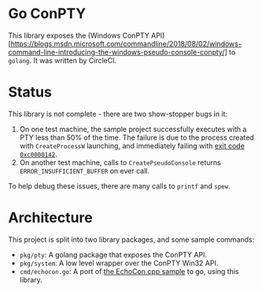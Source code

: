 # Go ConPTY

This library exposes the (Windows ConPTY API)[https://blogs.msdn.microsoft.com/commandline/2018/08/02/windows-command-line-introducing-the-windows-pseudo-console-conpty/] to `golang`. It was written by CircleCI.

# Status

This library is not complete - there are two show-stopper bugs in it:

1. On one test machine, the sample project successfully executes with a PTY less than 50% of the time. The failure is due to the process created with `CreateProcessW` launching, and immediately failing with [exit code `0xc0000142`](https://blogs.msdn.microsoft.com/winsdk/2015/06/03/what-is-up-with-the-application-failed-to-initialize-properly-0xc0000142-error/).
2. On another test machine, calls to `CreatePseudoConsole` returns `ERROR_INSUFFICIENT_BUFFER` on ever call.

To help debug these issues, there are many calls to `printf` and `spew`.

# Architecture

This project is split into two library packages, and some sample commands:

- `pkg/pty`: A golang package that exposes the ConPTY API.
- `pkg/system`: A low level wrapper over the ConPTY Win32 API.
- `cmd/echocon.go`: A port of [the EchoCon.cpp sample](https://github.com/microsoft/terminal/blob/e6767acf467083780335958a7954addacad1115a/samples/ConPTY/EchoCon/EchoCon/EchoCon.cpp) to go, using this library.
